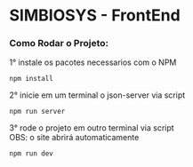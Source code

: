 # SIMBIOSYS - FrontEnd

### Como Rodar o Projeto:
1° instale os pacotes necessarios com o NPM
```
npm install
```

2° inicie em um terminal o json-server via script
```
npm run server
```

3° rode o projeto em outro terminal via script<br>
OBS: o site abrirá automaticamente
```
npm run dev
```
